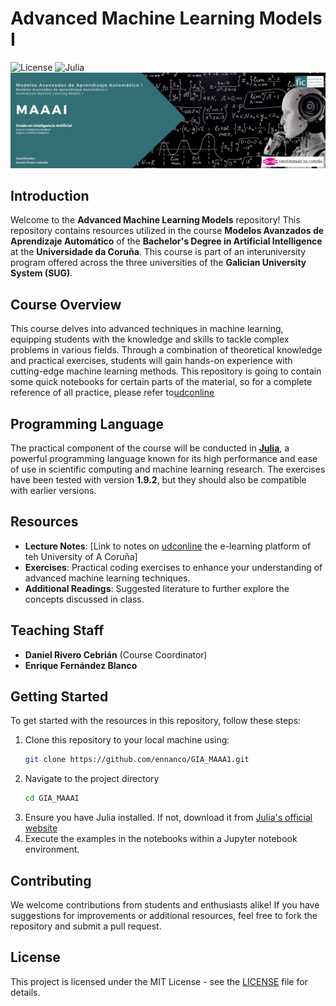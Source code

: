 # Advanced Machine Learning Models I

![License](https://img.shields.io/github/license/ennanco/MIA_ML1?style=flat-square)
![Julia](https://img.shields.io/badge/Julia-1.9.2-blueviolet?logo=Julia)
![Banner](img/MAAAI.png)

## Introduction

Welcome to the **Advanced Machine Learning Models** repository! This repository contains resources utilized in the course **Modelos Avanzados de Aprendizaje Automático** of the **Bachelor's Degree in Artificial Intelligence** at the **Universidade da Coruña**. This course is part of an interuniversity program offered across the three universities of the **Galician University System (SUG)**.

## Course Overview

This course delves into advanced techniques in machine learning, equipping students with the knowledge and skills to tackle complex problems in various fields. Through a combination of theoretical knowledge and practical exercises, students will gain hands-on experience with cutting-edge machine learning methods. This repository is going to contain some quick notebooks for certain parts of the material, so for a complete reference of all practice, please refer to[udconline](https://udconline.udc.gal/)

## Programming Language

The practical component of the course will be conducted in [**Julia**](https://julialang.org/), a powerful programming language known for its high performance and ease of use in scientific computing and machine learning research. The exercises have been tested with version **1.9.2**, but they should also be compatible with earlier versions.

## Resources

- **Lecture Notes**: [Link to notes on [udconline](https://udconline.udc.gal/) the e-learning platform of teh University of A Coruña]
- **Exercises**: Practical coding exercises to enhance your understanding of advanced machine learning techniques.
- **Additional Readings**: Suggested literature to further explore the concepts discussed in class.

## Teaching Staff

- **Daniel Rivero Cebrián** (Course Coordinator)
- **Enrique Fernández Blanco**

## Getting Started

To get started with the resources in this repository, follow these steps:

1. Clone this repository to your local machine using:
   ```bash
   git clone https://github.com/ennanco/GIA_MAAA1.git
   ```
2. Navigate to the project directory
    ```bash
    cd GIA_MAAAI
    ```
3. Ensure you have Julia installed. If not, download it from [Julia's official website](https://julialang.org/)
4. Execute the examples in the notebooks within a Jupyter notebook environment.

## Contributing
We welcome contributions from students and enthusiasts alike! If you have suggestions for improvements or additional resources, feel free to fork the repository and submit a pull request.

## License
This project is licensed under the MIT License - see the [LICENSE](https://github.com/ennanco/GIA_MAAA1#MIT-1-ov-file) file for details.
